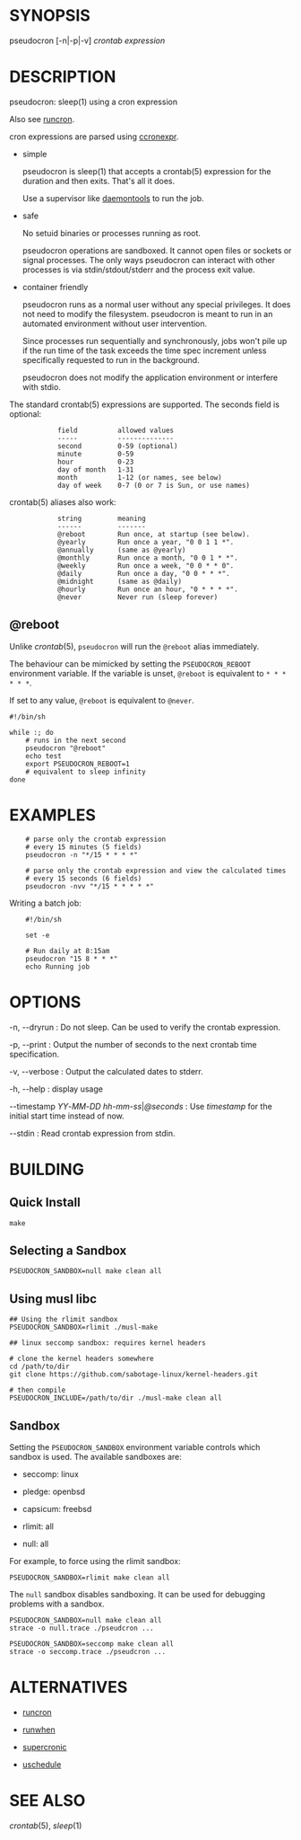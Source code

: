 # SYNOPSIS

pseudocron [-n|-p|-v] *crontab expression*

# DESCRIPTION

pseudocron: sleep(1) using a cron expression

Also see [runcron](https://github.com/msantos/runcron).

cron expressions are parsed using
[ccronexpr](https://github.com/staticlibs/ccronexpr).

* simple

    pseudocron is sleep(1) that accepts a crontab(5) expression for the
    duration and then exits. That's all it does.

    Use a supervisor like [daemontools](https://cr.yp.to/daemontools.html)
    to run the job.

* safe

    No setuid binaries or processes running as root.

	pseudocron operations are sandboxed. It cannot open files
	or sockets or signal processes. The only ways pseudocron can
	interact with other processes is via stdin/stdout/stderr and
	the process exit value.

* container friendly

    pseudocron runs as a normal user without any special privileges.
    It does not need to modify the filesystem. pseudocron is meant to
    run in an automated environment without user intervention.

    Since processes run sequentially and synchronously, jobs won't pile
    up if the run time of the task exceeds the time spec increment unless
    specifically requested to run in the background.

    pseudocron does not modify the application environment or interfere
    with stdio.

The standard crontab(5) expressions are supported. The seconds field
is optional:

				field          allowed values
				-----          --------------
				second         0-59 (optional)
				minute         0-59
				hour           0-23
				day of month   1-31
				month          1-12 (or names, see below)
				day of week    0-7 (0 or 7 is Sun, or use names)

crontab(5) aliases also work:

				string         meaning
				------         -------
				@reboot        Run once, at startup (see below).
				@yearly        Run once a year, "0 0 1 1 *".
				@annually      (same as @yearly)
				@monthly       Run once a month, "0 0 1 * *".
				@weekly        Run once a week, "0 0 * * 0".
				@daily         Run once a day, "0 0 * * *".
				@midnight      (same as @daily)
				@hourly        Run once an hour, "0 * * * *".
				@never         Never run (sleep forever)

## @reboot

Unlike _crontab_(5), `pseudocron` will run the `@reboot` alias
immediately.

The behaviour can be mimicked by setting the `PSEUDOCRON_REBOOT`
environment variable. If the variable is unset, `@reboot` is equivalent to
`* * * * * *`.

If set to any value, `@reboot` is equivalent to `@never`.

~~~ shell
#!/bin/sh

while :; do
    # runs in the next second
    pseudocron "@reboot"
    echo test
    export PSEUDOCRON_REBOOT=1
    # equivalent to sleep infinity
done
~~~

# EXAMPLES

        # parse only the crontab expression
        # every 15 minutes (5 fields)
        pseudocron -n "*/15 * * * *"

        # parse only the crontab expression and view the calculated times
        # every 15 seconds (6 fields)
        pseudocron -nvv "*/15 * * * * *"

Writing a batch job:

        #!/bin/sh
        
        set -e
        
        # Run daily at 8:15am
        pseudocron "15 8 * * *"
        echo Running job

# OPTIONS

-n, --dryrun
: Do not sleep. Can be used to verify the crontab expression.

-p, --print
:	Output the number of seconds to the next crontab time specification.

-v, --verbose
:	Output the calculated dates to stderr.

-h, --help
:	display usage

--timestamp *YY*-*MM*-*DD* *hh*-*mm*-*ss*|*@seconds*
:	Use *timestamp* for the initial start time instead of now.

--stdin
: Read crontab expression from stdin.

# BUILDING

## Quick Install

    make

## Selecting a Sandbox

    PSEUDOCRON_SANDBOX=null make clean all

## Using musl libc

    ## Using the rlimit sandbox
    PSEUDOCRON_SANDBOX=rlimit ./musl-make

    ## linux seccomp sandbox: requires kernel headers

    # clone the kernel headers somewhere
    cd /path/to/dir
    git clone https://github.com/sabotage-linux/kernel-headers.git

    # then compile
    PSEUDOCRON_INCLUDE=/path/to/dir ./musl-make clean all

## Sandbox

Setting the `PSEUDOCRON_SANDBOX` environment variable controls which
sandbox is used. The available sandboxes are:

* seccomp: linux

* pledge: openbsd

* capsicum: freebsd

* rlimit: all

* null: all

For example, to force using the rlimit sandbox:

    PSEUDOCRON_SANDBOX=rlimit make clean all

The `null` sandbox disables sandboxing. It can be used for debugging
problems with a sandbox.

    PSEUDOCRON_SANDBOX=null make clean all
    strace -o null.trace ./pseudcron ...

    PSEUDOCRON_SANDBOX=seccomp make clean all
    strace -o seccomp.trace ./pseudcron ...

# ALTERNATIVES

* [runcron](https://github.com/msantos/runcron)

* [runwhen](http://code.dogmap.org/runwhen/)

* [supercronic](https://github.com/aptible/supercronic)

* [uschedule](https://ohse.de/uwe/uschedule.html)

# SEE ALSO

_crontab_(5), _sleep_(1)
